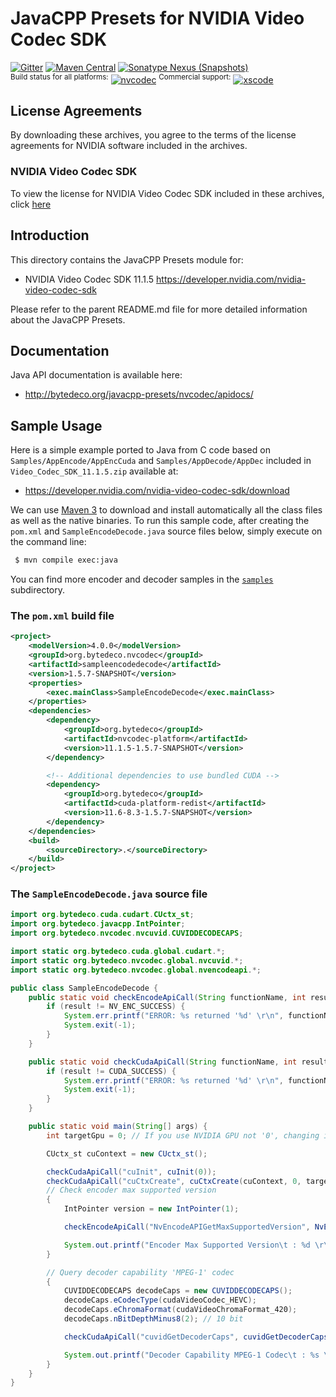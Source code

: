 JavaCPP Presets for NVIDIA Video Codec SDK
==========================================

[![Gitter](https://badges.gitter.im/bytedeco/javacpp.svg)](https://gitter.im/bytedeco/javacpp) [![Maven Central](https://maven-badges.herokuapp.com/maven-central/org.bytedeco/nvcodec/badge.svg)](https://maven-badges.herokuapp.com/maven-central/org.bytedeco/nvcodec) [![Sonatype Nexus (Snapshots)](https://img.shields.io/nexus/s/https/oss.sonatype.org/org.bytedeco/nvcodec.svg)](http://bytedeco.org/builds/)  
<sup>Build status for all platforms:</sup> [![nvcodec](https://github.com/bytedeco/javacpp-presets/workflows/nvcodec/badge.svg)](https://github.com/bytedeco/javacpp-presets/actions?query=workflow%3Anvcodec)  <sup>Commercial support:</sup> [![xscode](https://img.shields.io/badge/Available%20on-xs%3Acode-blue?style=?style=plastic&logo=appveyor&logo=data:image/png;base64,iVBORw0KGgoAAAANSUhEUgAAAEAAAABACAMAAACdt4HsAAAAGXRFWHRTb2Z0d2FyZQBBZG9iZSBJbWFnZVJlYWR5ccllPAAAAAZQTFRF////////VXz1bAAAAAJ0Uk5T/wDltzBKAAAAlUlEQVR42uzXSwqAMAwE0Mn9L+3Ggtgkk35QwcnSJo9S+yGwM9DCooCbgn4YrJ4CIPUcQF7/XSBbx2TEz4sAZ2q1RAECBAiYBlCtvwN+KiYAlG7UDGj59MViT9hOwEqAhYCtAsUZvL6I6W8c2wcbd+LIWSCHSTeSAAECngN4xxIDSK9f4B9t377Wd7H5Nt7/Xz8eAgwAvesLRjYYPuUAAAAASUVORK5CYII=)](https://xscode.com/bytedeco/javacpp-presets)


License Agreements
------------------
By downloading these archives, you agree to the terms of the license agreements for NVIDIA software included in the archives.

### NVIDIA Video Codec SDK
To view the license for NVIDIA Video Codec SDK included in these archives, click [here](https://docs.nvidia.com/video-technologies/video-codec-sdk/license/)


Introduction
------------
This directory contains the JavaCPP Presets module for:

 * NVIDIA Video Codec SDK 11.1.5  https://developer.nvidia.com/nvidia-video-codec-sdk

Please refer to the parent README.md file for more detailed information about the JavaCPP Presets.


Documentation
-------------
Java API documentation is available here:

 * http://bytedeco.org/javacpp-presets/nvcodec/apidocs/


Sample Usage
------------
Here is a simple example ported to Java from C code based on `Samples/AppEncode/AppEncCuda` and `Samples/AppDecode/AppDec` included in `Video_Codec_SDK_11.1.5.zip` available at:

 * https://developer.nvidia.com/nvidia-video-codec-sdk/download

We can use [Maven 3](http://maven.apache.org/) to download and install automatically all the class files as well as the native binaries. To run this sample code, after creating the `pom.xml` and `SampleEncodeDecode.java` source files below, simply execute on the command line:
```bash
 $ mvn compile exec:java
```
You can find more encoder and decoder samples in the [`samples`](samples) subdirectory.

### The `pom.xml` build file
```xml
<project>
    <modelVersion>4.0.0</modelVersion>
    <groupId>org.bytedeco.nvcodec</groupId>
    <artifactId>sampleencodedecode</artifactId>
    <version>1.5.7-SNAPSHOT</version>
    <properties>
        <exec.mainClass>SampleEncodeDecode</exec.mainClass>
    </properties>
    <dependencies>
        <dependency>
            <groupId>org.bytedeco</groupId>
            <artifactId>nvcodec-platform</artifactId>
            <version>11.1.5-1.5.7-SNAPSHOT</version>
        </dependency>

        <!-- Additional dependencies to use bundled CUDA -->
        <dependency>
            <groupId>org.bytedeco</groupId>
            <artifactId>cuda-platform-redist</artifactId>
            <version>11.6-8.3-1.5.7-SNAPSHOT</version>
        </dependency>
    </dependencies>
    <build>
        <sourceDirectory>.</sourceDirectory>
    </build>
</project>
```

### The `SampleEncodeDecode.java` source file
```java
import org.bytedeco.cuda.cudart.CUctx_st;
import org.bytedeco.javacpp.IntPointer;
import org.bytedeco.nvcodec.nvcuvid.CUVIDDECODECAPS;

import static org.bytedeco.cuda.global.cudart.*;
import static org.bytedeco.nvcodec.global.nvcuvid.*;
import static org.bytedeco.nvcodec.global.nvencodeapi.*;

public class SampleEncodeDecode {
    public static void checkEncodeApiCall(String functionName, int result) {
        if (result != NV_ENC_SUCCESS) {
            System.err.printf("ERROR: %s returned '%d' \r\n", functionName, result);
            System.exit(-1);
        }
    }

    public static void checkCudaApiCall(String functionName, int result) {
        if (result != CUDA_SUCCESS) {
            System.err.printf("ERROR: %s returned '%d' \r\n", functionName, result);
            System.exit(-1);
        }
    }

    public static void main(String[] args) {
        int targetGpu = 0; // If you use NVIDIA GPU not '0', changing it.

        CUctx_st cuContext = new CUctx_st();

        checkCudaApiCall("cuInit", cuInit(0));
        checkCudaApiCall("cuCtxCreate", cuCtxCreate(cuContext, 0, targetGpu));
        // Check encoder max supported version
        {
            IntPointer version = new IntPointer(1);

            checkEncodeApiCall("NvEncodeAPIGetMaxSupportedVersion", NvEncodeAPIGetMaxSupportedVersion(version));

            System.out.printf("Encoder Max Supported Version\t : %d \r\n", version.get());
        }

        // Query decoder capability 'MPEG-1' codec
        {
            CUVIDDECODECAPS decodeCaps = new CUVIDDECODECAPS();
            decodeCaps.eCodecType(cudaVideoCodec_HEVC);
            decodeCaps.eChromaFormat(cudaVideoChromaFormat_420);
            decodeCaps.nBitDepthMinus8(2); // 10 bit

            checkCudaApiCall("cuvidGetDecoderCaps", cuvidGetDecoderCaps(decodeCaps));

            System.out.printf("Decoder Capability MPEG-1 Codec\t : %s \r\n", (decodeCaps.bIsSupported() != 0));
        }
    }
}
```
